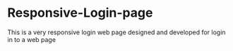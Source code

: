 # Responsive-Login-page
This is a very responsive login web page designed and developed for login in to a web page 
